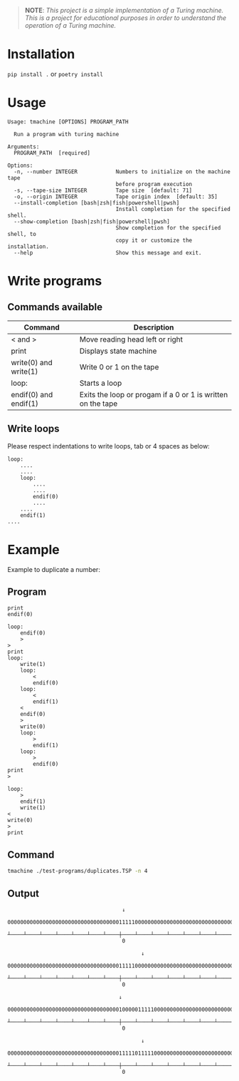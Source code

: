 > **NOTE**: *This project is a simple implementation of a Turing machine. This is a project for educational purposes in order to understand the operation of a Turing machine.*

# Installation
```pip install .``` or ```poetry install```

# Usage
```
Usage: tmachine [OPTIONS] PROGRAM_PATH

  Run a program with turing machine

Arguments:
  PROGRAM_PATH  [required]

Options:
  -n, --number INTEGER            Numbers to initialize on the machine tape
                                  before program execution
  -s, --tape-size INTEGER         Tape size  [default: 71]
  -o, --origin INTEGER            Tape origin index  [default: 35]
  --install-completion [bash|zsh|fish|powershell|pwsh]
                                  Install completion for the specified shell.
  --show-completion [bash|zsh|fish|powershell|pwsh]
                                  Show completion for the specified shell, to
                                  copy it or customize the installation.
  --help                          Show this message and exit.
  ```





# Write programs

## Commands available

| Command | Description |
| --- | --- |
| < and > | Move reading head left or right |
| print | Displays state machine |
| write(0) and write(1) | Write 0 or 1 on the tape |
| loop: | Starts a loop |
endif(0) and endif(1) | Exits the loop or progam if a 0 or 1 is written on the tape

## Write loops
Please respect indentations to write loops, tab or 4 spaces as below:

```
loop:
    ....
    ....
    loop:
        ....
        ....
        endif(0)
        ....
    ....
    endif(1)
....
```

# Example

Example to duplicate a number:

## Program
```
print
endif(0)

loop:
    endif(0)
    >
>
print
loop:
    write(1)
    loop:
        <
        endif(0)
    loop:
        <
        endif(1)
    <
    endif(0)
    >
    write(0)
    loop:
        >
        endif(1)
    loop:
        >
        endif(0)
print
>

loop:
    >
    endif(1)
    write(1)
<
write(0)
>
print

```

## Command

```bash
tmachine ./test-programs/duplicates.TSP -n 4
```

## Output
```
                                    ↓                                    
 00000000000000000000000000000000000111110000000000000000000000000000000 
 ┴────┴────┴────┴────┴────┴────┴────┼────┴────┴────┴────┴────┴────┴────┴ 
                                    0                                    

                                          ↓                              
 00000000000000000000000000000000000111110000000000000000000000000000000 
 ┴────┴────┴────┴────┴────┴────┴────┼────┴────┴────┴────┴────┴────┴────┴ 
                                    0                                    

                                   ↓                                     
 00000000000000000000000000000000000100000111110000000000000000000000000 
 ┴────┴────┴────┴────┴────┴────┴────┼────┴────┴────┴────┴────┴────┴────┴ 
                                    0                                    

                                          ↓                              
 00000000000000000000000000000000000111110111110000000000000000000000000 
 ┴────┴────┴────┴────┴────┴────┴────┼────┴────┴────┴────┴────┴────┴────┴ 
                                    0
```
